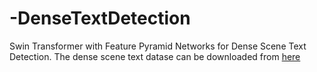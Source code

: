 # -DenseTextDetection
Swin Transformer with Feature Pyramid Networks for Dense Scene Text Detection. 
 The  dense scene text datase can be downloaded from [here](https://drive.google.com/file/d/1LNlD0oD2VJ0dWvj9CuoXuHMDO4ug83q1/view?usp=sharing)

